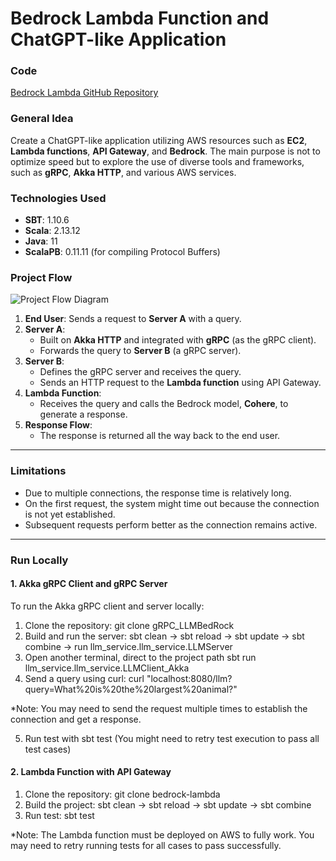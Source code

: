 # Bedrock Lambda Function and ChatGPT-like Application

### Code
[Bedrock Lambda GitHub Repository](https://github.com/thanhtaita/lambdaFunc_bedrock)

### General Idea
Create a ChatGPT-like application utilizing AWS resources such as **EC2**, **Lambda functions**, **API Gateway**, and **Bedrock**. The main purpose is not to optimize speed but to explore the use of diverse tools and frameworks, such as **gRPC**, **Akka HTTP**, and various AWS services.

### Technologies Used
- **SBT**: 1.10.6  
- **Scala**: 2.13.12  
- **Java**: 11  
- **ScalaPB**: 0.11.11 (for compiling Protocol Buffers)

### Project Flow
![Project Flow Diagram](https://github.com/user-attachments/assets/da8491ec-165c-4eab-8df8-9734c3e268a8)

1. **End User**: Sends a request to **Server A** with a query.
2. **Server A**:
   - Built on **Akka HTTP** and integrated with **gRPC** (as the gRPC client).
   - Forwards the query to **Server B** (a gRPC server).
3. **Server B**:
   - Defines the gRPC server and receives the query.
   - Sends an HTTP request to the **Lambda function** using API Gateway.
4. **Lambda Function**:
   - Receives the query and calls the Bedrock model, **Cohere**, to generate a response.
5. **Response Flow**:
   - The response is returned all the way back to the end user.

---

### Limitations
- Due to multiple connections, the response time is relatively long.
- On the first request, the system might time out because the connection is not yet established.
- Subsequent requests perform better as the connection remains active.

---

### Run Locally

#### 1. Akka gRPC Client and gRPC Server
To run the Akka gRPC client and server locally:

1. Clone the repository: git clone gRPC_LLMBedRock
2. Build and run the server: sbt clean -> sbt reload -> sbt update -> sbt combine -> run llm_service.llm_service.LLMServer
3. Open another terminal, direct to the project path sbt run llm_service.llm_service.LLMClient_Akka
4. Send a query using curl: curl "localhost:8080/llm?query=What%20is%20the%20largest%20animal?"

*Note: You may need to send the request multiple times to establish the connection and get a response.

5. Run test with sbt test (You might need to retry test execution to pass all test cases)

#### 2. Lambda Function with API Gateway
1. Clone the repository: git clone bedrock-lambda
2. Build the project: sbt clean -> sbt reload -> sbt update -> sbt combine
3. Run test: sbt test

*Note: The Lambda function must be deployed on AWS to fully work. You may need to retry running tests for all cases to pass successfully.







    
